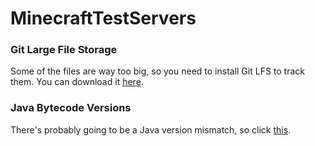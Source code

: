 # MinecraftTestServers

### Git Large File Storage
Some of the files are way too big, so you need to install Git LFS to track them. You can download it [here](https://git-lfs.github.com/).

### Java Bytecode Versions
There's probably going to be a Java version mismatch, so click [this](https://stackoverflow.com/questions/9170832/list-of-java-class-file-format-major-version-numbers).
